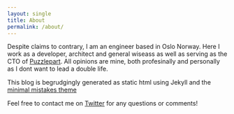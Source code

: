 ```yaml
---
layout: single
title: About
permalink: /about/
---
```


Despite claims to contrary, I am an engineer based in Oslo Norway. Here I work as a developer, architect and general wiseass as well as serving as the CTO of [Puzzlepart](https://puzzlepart.com). All opinions are mine, both profesinally and personally as I dont want to lead a double life. 

This blog is begrudgingly generated as static html using Jekyll and the [minimal mistakes theme](https://mmistakes.github.io/minimal-mistakes)

Feel free to contact me on [Twitter](https://twitter.com/okmsPrime) for any questions or comments! 
